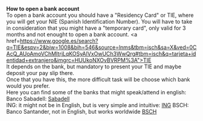**How to open a bank account**
<br>
To open a bank account you should have a "Residency Card" or TIE, where you will get your NIE (Spanish Identification Number). You will have to take in consideration that you might have a "temporary card", only valid for 3 months and not enought to open a bank account.  <a href=https://www.google.es/search?q=TIE&espv=2&biw=1008&bih=546&source=lnms&tbm=isch&sa=X&ved=0CAcQ_AUoAmoVChMItrjLqKOSyAIVxOwUCh3WwQrg#tbm=isch&q=tarjeta+identidad+extranjero&imgrc=HUUkoNXOvBVRPM%3A">TIE</a>
<br>
It depends on the bank, but mandatory to present your TIE and maybe deposit your pay slip there.
<br> 
Once that you have this, the more difficult task will be choose which bank would you prefer. 
<br>
Here you can find some of the banks that might speak/attend in english:
<br>
Banco Sabadell: <a href="https://www.bancsabadell.com/cs/Satellite/SabAtl/">Sabadell</a>
<br>
ING: it might not be in English, but is very simple and intuitive: <a href="http://www.ingdirect.es/">ING</a>
BSCH: Banco Santander, not in English, but works worldwide <a href="https://www.bancosantander.es/es/particulares">BSCH</a>
<br>
